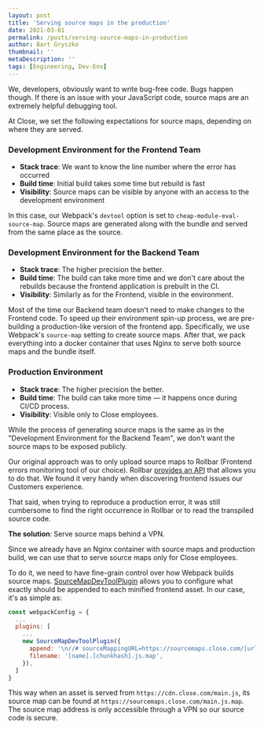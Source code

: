 ```yaml
---
layout: post
title: 'Serving source maps in the production'
date: 2021-03-01
permalink: /posts/serving-source-maps-in-production
author: Bart Gryszko
thumbnail: ''
metaDescription: ''
tags: [Engineering, Dev-Env]
---
```


We, developers, obviously want to write bug-free code. Bugs happen though. If there is an issue with your JavaScript code, source maps are an extremely helpful debugging tool.

At Close, we set the following expectations for source maps, depending on where they are served.

### Development  Environment for the Frontend Team
- **Stack trace**: We want to know the line number where the error has occurred
- **Build time**: Initial build takes some time but rebuild is fast
- **Visibility**: Source maps can be visible by anyone with an access to the development environment

In this case, our Webpack's `devtool` option is set to `cheap-module-eval-source-map`. 
Source maps are generated along with the bundle and served from the same place as the source.

### Development  Environment for the Backend Team
- **Stack trace**: The higher precision the better.
- **Build time**:  The build can take more time and we don't care about the rebuilds because the frontend application is prebuilt in the CI.
- **Visibility**:  Similarly as for the Frontend, visible in the environment.

Most of the time our Backend team doesn't need to make changes to the Frontend code. 
To speed up their environment spin-up process, we are pre-building a production-like version of the frontend app. 
Specifically, we use Webpack's `source-map` setting to create source maps. 
After that, we pack everything into a docker container that uses Nginx to serve both source maps and the bundle itself.

### Production  Environment
- **Stack trace**: The higher precision the better.
- **Build time**:  The build can take more time — it happens once during  CI/CD process.
- **Visibility**:  Visible only to Close employees.

While the process of generating source maps is the same as in the "Development  Environment for the Backend Team", 
we don't want the source maps to be exposed publicly.

Our original approach was to only upload source maps to Rollbar (Frontend errors monitoring tool of our choice). 
Rollbar [provides an API](https://docs.rollbar.com/docs/source-maps#3-upload-your-source-map-files) that allows you to do that. 
We found it very handy when discovering frontend issues our Customers experience. 

That said, when trying to reproduce a production error, it was still cumbersome to find the right occurrence 
in Rollbar or to read the transpiled source code.

**The solution**: Serve source maps behind a VPN.

Since we already have an Nginx container with source maps and production build, 
we can use that to serve source maps only for Close employees. 

To do it, we need to have fine-grain control over how Webpack builds source maps. 
[SourceMapDevToolPlugin](https://webpack.js.org/plugins/source-map-dev-tool-plugin/) allows you to configure what exactly should be appended to each minified frontend asset. 
In our case, it's as simple as:

```js
const webpackConfig = {
  ...
  plugins: [
    ...
    new SourceMapDevToolPlugin({
      append: '\n//# sourceMappingURL=https://sourcemaps.close.com/[url]',
      filename: '[name].[chunkhash].js.map',
    }),
  ]
}
```

This way when an asset is served from `https://cdn.close.com/main.js`, its source map can be found at `https://sourcemaps.close.com/main.js.map`. 
The source map address is only accessible through a VPN so our source code is secure.
